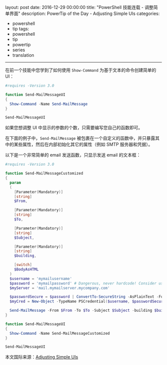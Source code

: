 layout: post
date: 2016-12-29 00:00:00
title: "PowerShell 技能连载 - 调整简单界面"
description: PowerTip of the Day - Adjusting Simple UIs
categories:
- powershell
- tip
tags:
- powershell
- tip
- powertip
- series
- translation
---
在前一个技能中您学到了如何使用 `Show-Command` 为基于文本的命令创建简单的 UI：

```powershell
#requires -Version 3.0

function Send-MailMessageUI
{
  Show-Command -Name Send-MailMessage
}

Send-MailMessageUI
```

如果您想调整 UI 中显示的参数的个数，只需要编写您自己的函数即可。

在下面的例子中，`Send-MailMessage` 被包裹在一个自定义的函数中，并只暴露其中的某些属性，然后在内部初始化其它的属性（例如 SMTP 服务器和凭据）。

以下是一个非常简单的 email 发送函数，只显示发送 email 的文本框：

```powershell
#requires -Version 3.0

function Send-MailMessageCustomized
{
  param
  (
    [Parameter(Mandatory)]
    [string]
    $From,

    [Parameter(Mandatory)]
    [string]
    $To,

    [Parameter(Mandatory)]
    [string]
    $Subject,

    [Parameter(Mandatory)]
    [string]
    $building,

    [switch]
    $BodyAsHTML
  )
  $username = 'mymailusername'
  $password = 'mymailpassword' # Dangerous, never hardcode! Consider using Get-Credential instead.
  $myServer = 'mail.mymailserver.mycompany.com'

  $passwordSecure = $password | ConvertTo-SecureString -AsPlainText -Force
  $myCred = New-Object -TypeName PSCredential($username, $passwordSecure)

  Send-MailMessage -From $From -To $To -Subject $Subject -building $building -BodyAsHtml:$BodyAsHTML -SmtpServer $myServer -Encoding UTF8 -Credential $myCred
}

function Send-MailMessageUI
{
  Show-Command -Name Send-MailMessageCustomized
}

Send-MailMessageUI
```

<!--more-->
本文国际来源：[Adjusting Simple UIs](http://community.idera.com/powershell/powertips/b/tips/posts/adjusting-simple-uis)
